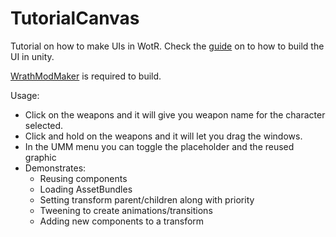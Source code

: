 # TutorialCanvas
 Tutorial on how to make UIs in WotR. Check the [guide](https://github.com/TylerGoeringer/OwlcatModdingWiki/wiki/Guide-to-creating-custom-UI%27s) on to how to build the UI in unity.
 
 [WrathModMaker](https://github.com/cabarius/WrathModMaker) is required to build.

 Usage:
 * Click on the weapons and it will give you weapon name for the character selected.
 * Click and hold on the weapons and it will let you drag the windows.
 * In the UMM menu you can toggle the placeholder and the reused graphic
 * Demonstrates:
    * Reusing components
    * Loading AssetBundles
    * Setting transform parent/children along with priority
    * Tweening to create animations/transitions
    * Adding new components to a transform
